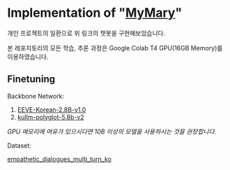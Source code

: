 # Implementation of "[MyMary](https://github.com/boostcampaitech5/level3_nlp_finalproject-nlp-12)"
개인 프로젝트의 일환으로 위 링크의 챗봇을 구현해보았습니다.

본 레포지토리의 모든 학습, 추론 과정은 Google Colab T4 GPU(16GB Memory)를 이용하였습니다.

## Finetuning
Backbone Network:
1. [EEVE-Korean-2.8B-v1.0](https://huggingface.co/yanolja/EEVE-Korean-2.8B-v1.0)
2. [kullm-polyglot-5.8b-v2](https://huggingface.co/nlpai-lab/kullm-polyglot-5.8b-v2)

_GPU 메모리에 여유가 있으시다면 10B 이상의 모델을 사용하시는 것을 권장합니다._

Dataset:

[empathetic_dialogues_multi_turn_ko](ohilikeit/empathetic_dialogues_mutli_turn_ko)

